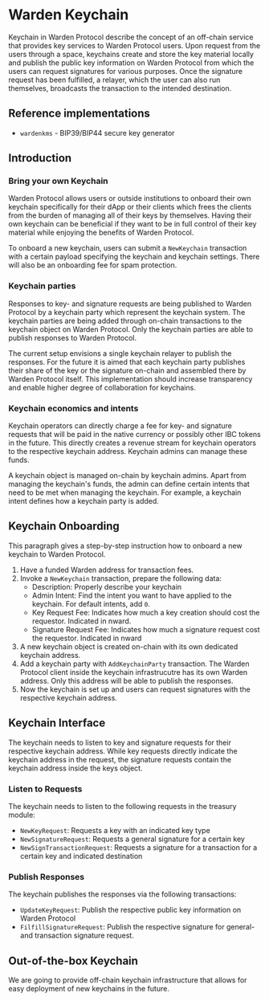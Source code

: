 # Warden Keychain

Keychain in Warden Protocol describe the concept of an off-chain service that
provides key services to Warden Protocol users. Upon request from the users
through a space, keychains create and store the key material locally and
publish the public key information on Warden Protocol from which the users can
request signatures for various purposes. Once the signature request has been
fulfilled, a relayer, which the user can also run themselves, broadcasts the
transaction to the intended destination.


## Reference implementations

* `wardenkms` - BIP39/BIP44 secure key generator


## Introduction


### Bring your own Keychain

Warden Protocol allows users or outside institutions to onboard their own
keychain specifically for their dApp or their clients which frees the clients
from the burden of managing all of their keys by themselves. Having their own
keychain can be beneficial if they want to be in full control of their key
material while enjoying the benefits of Warden Protocol.

To onboard a new keychain, users can submit a `NewKeychain` transaction with a
certain payload specifying the keychain and keychain settings. There will also be
an onboarding fee for spam protection.


### Keychain parties

Responses to key- and signature requests are being published to Warden Protocol
by a keychain party which represent the keychain system. The keychain parties are
being added through on-chain transactions to the keychain object on Warden
Protocol. Only the keychain parties are able to publish responses to Warden
Protocol.

The current setup envisions a single keychain relayer to publish the responses.
For the future it is aimed that each keychain party publishes their share of the
key or the signature on-chain and assembled there by Warden Protocol itself.
This implementation should increase transparency and enable higher degree of
collaboration for keychains. 

### Keychain economics and intents

Keychain operators can directly charge a fee for key- and signature requests that will be paid in the native currency or possibly other IBC tokens in the future. 
This directly creates a revenue stream for keychain operators to the respective keychain address. Keychain admins can manage these funds.

A keychain object is managed on-chain by keychain admins. Apart from managing the keychain's funds, the admin can define certain intents that need
to be met when managing the keychain. For example, a keychain intent defines how a keychain party is added.

## Keychain Onboarding

This paragraph gives a step-by-step instruction how to onboard a new keychain to Warden Protocol. 

1. Have a funded Warden address for transaction fees.
2. Invoke a `NewKeychain` transaction, prepare the following data: 
    * Description: Properly describe your keychain
    * Admin Intent: Find the intent you want to have applied to the keychain. For default intents, add `0`.
    * Key Request Fee: Indicates how much a key creation should cost the requestor. Indicated in nward.
    * Signature Request Fee: Indicates how much a signature request cost the requestor. Indicated in nward
3. A new keychain object is created on-chain with its own dedicated keychain address.
4. Add a keychain party with `AddKeychainParty` transaction. The Warden Protocol client inside the keychain infrastrucutre has its own Warden address. Only this address will be able to publish the responses. 
5. Now the keychain is set up and users can request signatures with the respective keychain address. 

## Keychain Interface

The keychain needs to listen to key and signature requests for their respective keychain address. 
While key requests directly indicate the keychain address in the request, the signature requests contain the keychain address inside the keys object. 

### Listen to Requests

The keychain needs to listen to the following requests in the treasury module: 

* `NewKeyRequest`: Requests a key with an indicated key type
* `NewSignatureRequest`: Requests a general signature for a certain key
* `NewSignTransactionRequest`: Requests a signature for a transaction for a certain key and indicated destination

### Publish Responses

The keychain publishes the responses via the following transactions:

* `UpdateKeyRequest`: Publish the respective public key information on Warden Protocol
* `FilfillSignatureRequest`: Publish the respective signature for general- and transaction signature request. 

## Out-of-the-box Keychain

We are going to provide off-chain keychain infrastructure that allows for easy deployment of new keychains in the future. 
